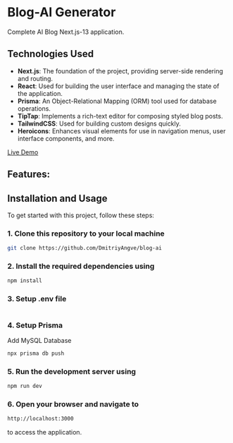 # Blog-AI Generator

Complete AI Blog Next.js-13 application.

## Technologies Used

- **Next.js**: The foundation of the project, providing server-side rendering and routing.
- **React**: Used for building the user interface and managing the state of the application.
- **Prisma**: An Object-Relational Mapping (ORM) tool used for database operations.
- **TipTap**: Implements a rich-text editor for composing styled blog posts.
- **TailwindCSS**: Used for building custom designs quickly.
- **Heroicons**: Enhances visual elements for use in navigation menus, user interface components, and more.

[Live Demo](https://blog-ai-hdbu.vercel.app/)

## Features:

## Installation and Usage

To get started with this project, follow these steps:
### 1. Clone this repository to your local machine
```bash
git clone https://github.com/DmitriyAngve/blog-ai
```

### 2. Install the required dependencies using

 ```bash
 npm install
 ```

### 3. Setup .env file

```js
```
### 4. Setup Prisma
Add MySQL Database

```bash
npx prisma db push
```

### 5. Run the development server using
```bash
npm run dev
```
### 6. Open your browser and navigate to
```bash
http://localhost:3000
```
to access the application.
